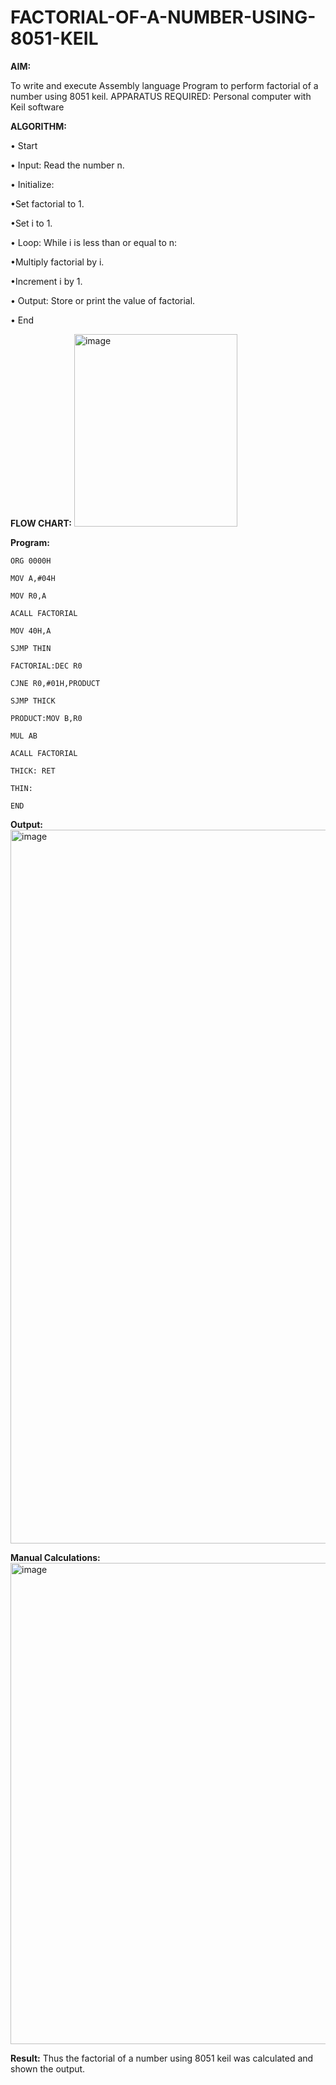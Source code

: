 # FACTORIAL-OF-A-NUMBER-USING-8051-KEIL

**AIM:**

To write and execute Assembly language Program to perform factorial of a number using 8051 keil.
APPARATUS REQUIRED: Personal computer with Keil software

**ALGORITHM:**

• Start  

• Input: Read the number n.  

• Initialize:  

•Set factorial to 1.  

•Set i to 1.  

• Loop: While i is less than or equal to n:  

•Multiply factorial by i.  

•Increment i by 1.  

• Output: Store or print the value of factorial.  

• End

**FLOW CHART:**
<img width="261" height="308" alt="image" src="https://github.com/user-attachments/assets/bffe89f6-3ba9-4294-b817-8b545f680e66" />

**Program:**
~~~
ORG 0000H   

MOV A,#04H  

MOV R0,A  

ACALL FACTORIAL  

MOV 40H,A  

SJMP THIN  

FACTORIAL:DEC R0  

CJNE R0,#01H,PRODUCT  

SJMP THICK   

PRODUCT:MOV B,R0  

MUL AB  

ACALL FACTORIAL  

THICK: RET  

THIN:  

END
~~~

**Output:**  
<img width="1913" height="1142" alt="image" src="https://github.com/user-attachments/assets/483cf170-c84a-49c4-87cc-cdc435c88dc7" />




**Manual Calculations:**  
<img width="1600" height="770" alt="image" src="https://github.com/user-attachments/assets/0b8a5df0-a6f5-4256-b432-bcd052db16e5" />


**Result:**
Thus the factorial of a number using 8051 keil was calculated and shown the output.
